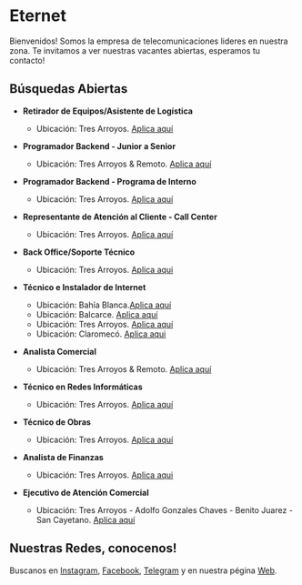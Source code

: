 # Eternet 

Bienvenidos! Somos la empresa de telecomunicaciones lideres en nuestra zona. Te invitamos a ver nuestras vacantes abiertas, esperamos tu contacto!

## Búsquedas Abiertas

- **Retirador de Equipos/Asistente de Logística**
  - Ubicación: Tres Arroyos. [Aplica aquí](https://forms.office.com/r/JihV1tLeBP)

- **Programador Backend - Junior a Senior**
  - Ubicación: Tres Arroyos & Remoto. [Aplica aquí](https://forms.office.com/r/h7kUzrfVLM)
 
- **Programador Backend - Programa de Interno**
   - Ubicación: Tres Arroyos. [Aplica aquí](https://forms.office.com/r/99V8dCY0bd)
 
- **Representante de Atención al Cliente - Call Center**
  - Ubicación: Tres Arroyos. [Aplica aquí](https://forms.office.com/r/Y1GLShFGjW)

- **Back Office/Soporte Técnico**
  - Ubicación: Tres Arroyos. [Aplica aqui](https://forms.office.com/r/pztTDvziuY)

- **Técnico e Instalador de Internet**
  - Ubicación: Bahía Blanca.[Aplica aquí](https://forms.office.com/r/NrHqWuqF8C)
  - Ubicación: Balcarce. [Aplica aquí](https://forms.office.com/r/C2bjiZ591C)
  - Ubicación: Tres Arroyos. [Aplica aquí](https://forms.office.com/r/R7NyYyQCBM)
  - Ubicación: Claromecó. [Aplica aqui](https://forms.office.com/r/vSnXkHiyGx)

- **Analista Comercial**
  - Ubicación: Tres Arroyos & Remoto. [Aplica aquí](https://forms.office.com/r/adGSQr28pX)
 
- **Técnico en Redes Informáticas**
  - Ubicación: Tres Arroyos. [Aplica aquí](https://forms.office.com/r/TFdq8JkPL2)

- **Técnico de Obras**
  - Ubicación: Tres Arroyos. [Aplica aquí](https://forms.office.com/r/xRxdYjXuLu)
 
- **Analista de Finanzas**
  - Ubicación: Tres Arroyos. [Aplica aqui](https://forms.office.com/r/kMkxDEyahr)

- **Ejecutivo de Atención Comercial**
  - Ubicación: Tres Arroyos - Adolfo Gonzales Chaves - Benito Juarez - San Cayetano. [Aplica aquí](https://forms.office.com/r/Q4RxL09szP)

## Nuestras Redes, conocenos!

Buscanos en [Instagram](https://www.instagram.com/eternet.oficial/), [Facebook](https://www.facebook.com/Eternet.Oficial/), [Telegram](https://t.me/EternetSRL_bot) y en nuestra pégina [Web](https://www.eternet.com.ar/).
